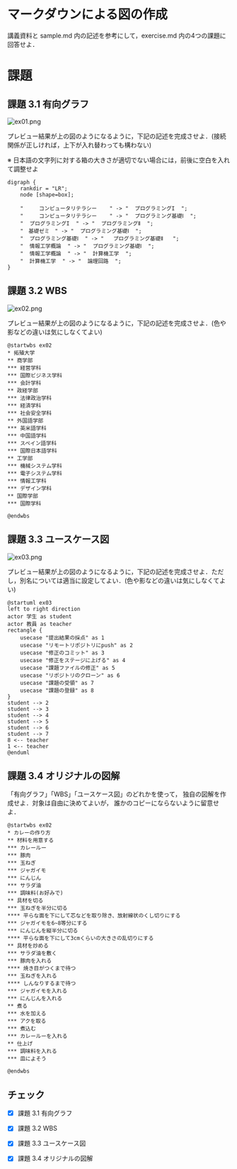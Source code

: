 # マークダウンによる図の作成

講義資料と sample.md 内の記述を参考にして，exercise.md 内の4つの課題に回答せよ．
# 課題

## 課題 3.1 有向グラフ

![ex01.png](ex01.png)

プレビュー結果が上の図のようになるように，下記の記述を完成させよ．(接続関係が正しければ，上下が入れ替わっても構わない)

※ 日本語の文字列に対する箱の大きさが適切でない場合には，前後に空白を入れて調整せよ

```graphviz
digraph {
    rankdir = "LR";
    node [shape=box];

    "     コンピュータリテラシー    " -> "  プログラミングI  ";
    "     コンピュータリテラシー    " -> "  プログラミング基礎Ⅰ  ";
    "  プログラミングI  " -> "  プログラミングⅡ  ";
    "　基礎ゼミ　" -> "  プログラミング基礎Ⅰ  ";
    "  プログラミング基礎Ⅰ  " -> "   プログラミング基礎Ⅱ   ";
    "  情報工学概論  " -> "  プログラミング基礎Ⅰ  ";
    "  情報工学概論  " -> "  計算機工学  ";
    "  計算機工学  " -> "  論理回路  ";
}
```

## 課題 3.2 WBS

![ex02.png](ex02.png)

プレビュー結果が上の図のようになるように，下記の記述を完成させよ．(色や影などの違いは気にしなくてよい)

```plantUML
@startwbs ex02
* 拓殖大学
** 商学部
*** 経営学科
*** 国際ビジネス学科
*** 会計学科
** 政経学部
*** 法律政治学科
*** 経済学科
*** 社会安全学科
** 外国語学部
*** 英米語学科
*** 中国語学科
*** スペイン語学科
*** 国際日本語学科
** 工学部
*** 機械システム学科
*** 電子システム学科
*** 情報工学科
*** デザイン学科
** 国際学部
*** 国際学科

@endwbs
```

## 課題 3.3 ユースケース図

![ex03.png](ex03.png)

プレビュー結果が上の図のようになるように，下記の記述を完成させよ．ただし，別名については適当に設定してよい．(色や影などの違いは気にしなくてよい)

```plantUML
@startuml ex03
left to right direction
actor 学生 as student
actor 教員 as teacher
rectangle {
    usecase "提出結果の採点" as 1
    usecase "リモートリポジトリにpush" as 2
    usecase "修正のコミット" as 3
    usecase "修正をステージに上げる" as 4
    usecase "課題ファイルの修正" as 5
    usecase "リポジトリのクローン" as 6
    usecase "課題の受領" as 7
    usecase "課題の登録" as 8
}
student --> 2
student --> 3
student --> 4
student --> 5
student --> 6
student --> 7
8 <-- teacher
1 <-- teacher
@enduml
```

## 課題 3.4 オリジナルの図解

「有向グラフ」「WBS」「ユースケース図」のどれかを使って，
独自の図解を作成せよ．対象は自由に決めてよいが，
誰かのコピーにならないように留意せよ．

```plantUML
@startwbs ex02
* カレーの作り方
** 材料を用意する
*** カレールー
*** 豚肉
*** 玉ねぎ
*** ジャガイモ
*** にんじん
*** サラダ油
*** 調味料(お好みで)
** 具材を切る
*** 玉ねぎを半分に切る
**** 平らな面を下にして芯などを取り除き、放射線状のくし切りにする
*** ジャガイモを6~8等分にする
*** にんじんを縦半分に切る
**** 平らな面を下にして3cmくらいの大きさの乱切りにする
** 具材を炒める
*** サラダ油を敷く
*** 豚肉を入れる
**** 焼き目がつくまで待つ
*** 玉ねぎを入れる
**** しんなりするまで待つ
*** ジャガイモを入れる
*** にんじんを入れる
** 煮る
*** 水を加える
*** アクを取る
*** 煮込む
*** カレールーを入れる
** 仕上げ
*** 調味料を入れる
*** 皿によそう

@endwbs
```


## チェック
- [x] 課題 3.1 有向グラフ
- [x] 課題 3.2 WBS
- [x] 課題 3.3 ユースケース図
- [x] 課題 3.4 オリジナルの図解


